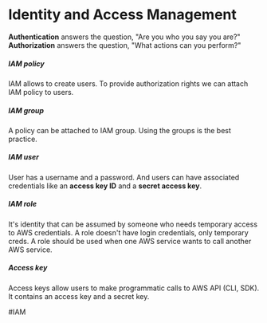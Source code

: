 # Identity and Access Management

**Authentication** answers the question, "Are you who you say you are?" 
**Authorization** answers the question, "What actions can you perform?"

##### IAM policy
IAM allows to create users. To provide authorization rights we can attach IAM policy to users.
##### IAM group
A policy can be attached to IAM group. Using the groups is the best practice.
##### IAM user
User has a username and a password. And users can have associated credentials like an **access key ID** and a **secret access key**.
##### IAM role
It's identity that can be assumed by someone who needs temporary access to AWS credentials.
A role doesn't have login credentials, only temporary creds.
A role should be used when one AWS service wants to call another AWS service.
##### Access key
Access keys allow users to make programmatic calls to AWS API (CLI, SDK).
It contains an access key and a secret key.

#IAM